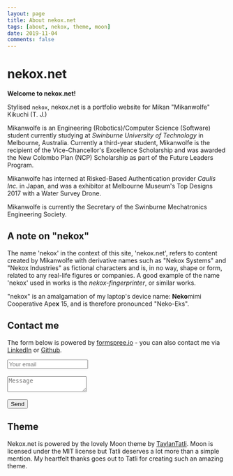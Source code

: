 ```yaml
---
layout: page
title: About nekox.net
tags: [about, nekox, theme, moon]
date: 2019-11-04
comments: false
---
```


# nekox.net

**Welcome to nekox.net!**

Stylised `nekox`, nekox.net is a portfolio website for Mikan "Mikanwolfe" Kikuchi (T. J.)

Mikanwolfe is an Engineering (Robotics)/Computer Science (Software) student currently studying at *Swinburne University of Technology* in Melbourne, Australia. Currently a third-year student, Mikanwolfe is the recipient of the Vice-Chancellor's Excellence Scholarship and was awarded the New Colombo Plan (NCP) Scholarship as part of the Future Leaders Program.

Mikanwolfe has interned at Risked-Based Authentication provider *Caulis Inc.* in Japan, and was a exhibitor at Melbourne Museum's Top Designs 2017 with a Water Survey Drone.

Mikanwolfe is currently the Secretary of the Swinburne Mechatronics Engineering Society.



## A note on "nekox"

The name 'nekox' in the context of this site, 'nekox.net', refers to content created by Mikanwolfe with derivative names such as "Nekox Systems" and "Nekox Industries" as fictional characters and is, in no way, shape or form, related to any real-life figures or companies. A good example of the name 'nekox' used in works is the *nekox-fingerprinter*, or similar works.

"nekox" is an amalgamation of my laptop's device name: **Neko**mimi Cooperative Ape**x** 15, and is therefore pronounced "Neko-Eks". 





## Contact me

The form below is powered by [formspree.io](https://formspree.io/) - you can also contact me via [LinkedIn](https://www.linkedin.com/in/jimmy-trac/) or [Github](https://github.com/Mikanwolfe).

<form method="POST" action="https://formspree.io/contact@nekox.net">
  <input type="email" name="email" placeholder="Your email"> <br>  <br>
  <textarea name="message" placeholder="Message"></textarea>  <br>  <br>
  <button type="submit">Send</button>
  <input type="hidden" name="_next" value="https://nekox.net/thanks.html" />
</form>




## Theme

Nekox.net is powered by the lovely Moon theme by [TaylanTatli](https://github.com/TaylanTatli). Moon is licensed under the MIT license but Tatli deserves a lot more than a simple mention. My heartfelt thanks goes out to Tatli for creating such an amazing theme.


